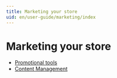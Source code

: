 ```yaml
---
title: Marketing your store
uid: en/user-guide/marketing/index
---
```

# Marketing your store

- [Promotional tools](xref:en/user-guide/marketing/promotional/index)
- [Content Management](xref:en/user-guide/marketing/content/index)
